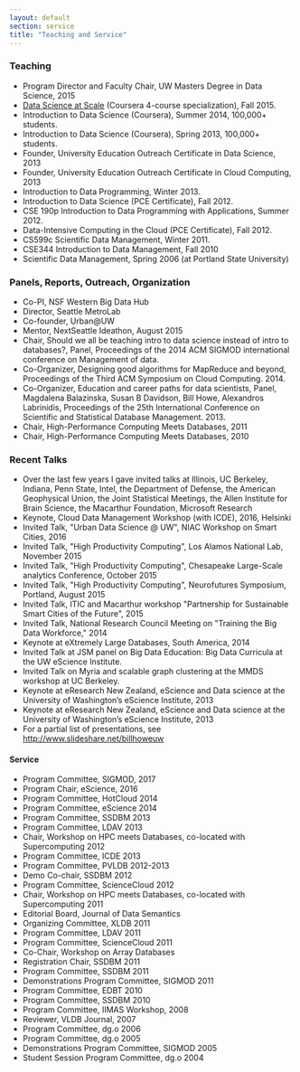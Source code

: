 ```yaml
---
layout: default
section: service
title: "Teaching and Service"
---
```


### Teaching

* Program Director and Faculty Chair, UW Masters Degree in Data Science, 2015
* [Data Science at Scale](https://www.coursera.org/specializations/data-science) (Coursera 4-course specialization), Fall 2015.
* Introduction to Data Science (Coursera), Summer 2014, 100,000+ students.
* Introduction to Data Science (Coursera), Spring 2013, 100,000+ students.
* Founder, University Education Outreach Certificate in Data Science, 2013
* Founder, University Education Outreach Certificate in Cloud Computing, 2013
* Introduction to Data Programming, Winter 2013.
* Introduction to Data Science (PCE Certificate), Fall 2012.
* CSE 190p Introduction to Data Programming with Applications, Summer 2012.
* Data-Intensive Computing in the Cloud (PCE Certificate), Fall 2012.
* CS599c Scientific Data Management, Winter 2011.
* CSE344 Introduction to Data Management, Fall 2010
* Scientific Data Management, Spring 2006 (at Portland State University)

### Panels, Reports, Outreach, Organization
* Co-PI, NSF Western Big Data Hub
* Director, Seattle MetroLab
* Co-founder, Urban@UW
* Mentor, NextSeattle Ideathon, August 2015
* Chair, Should we all be teaching intro to data science instead of intro to
databases?, Panel, Proceedings of the 2014 ACM SIGMOD international conference
on Management of data.
* Co-Organizer, Designing good algorithms for MapReduce and beyond, Proceedings
of the Third ACM Symposium on Cloud Computing. 2014.
* Co-Organizer, Education and career paths for data scientists, Panel, Magdalena
Balazinska, Susan B Davidson, Bill Howe, Alexandros Labrinidis, Proceedings
of the 25th International Conference on Scientific and Statistical
Database Management. 2013.
* Chair, High-Performance Computing Meets Databases, 2011
* Chair, High-Performance Computing Meets Databases, 2010

### Recent Talks 
* Over the last few years I gave invited talks at Illinois, UC Berkeley, Indiana,
Penn State, Intel, the Department of Defense, the American Geophysical
Union, the Joint Statistical Meetings, the Allen Institute for Brain Science,
the Macarthur Foundation, Microsoft Research
* Keynote, Cloud Data Management Workshop (with ICDE), 2016, Helsinki
* Invited Talk, "Urban Data Science @ UW", NIAC Workshop on Smart Cities, 2016
* Invited Talk, "High Productivity Computing", Los Alamos National Lab, November 2015
* Invited Talk, "High Productivity Computing", Chesapeake Large-Scale analytics Conference, October 2015
* Invited Talk, "High Productivity Computing", Neurofutures Symposium, Portland, August 2015
* Invited Talk, ITIC and Macarthur workshop "Partnership for Sustainable
Smart Cities of the Future", 2015
* Invited Talk, National Research Council Meeting on "Training the Big Data
Workforce," 2014
* Keynote at eXtremely Large Databases, South America, 2014
* Invited Talk at JSM panel on Big Data Education: Big Data Curricula at the
UW eScience Institute.
* Invited Talk on Myria and scalable graph clustering at the MMDS workshop at UC Berkeley.
* Keynote at eResearch New Zealand, eScience and Data science at the University of Washington’s eScience Institute, 2013
* Keynote at eResearch New Zealand, eScience and Data science at the University of Washington’s eScience Institute, 2013
* For a partial list of presentations, see http://www.slideshare.net/billhoweuw

#### Service

* Program Committee, SIGMOD, 2017
* Program Chair, eScience, 2016
* Program Committee, HotCloud 2014
* Program Committee, eScience 2014
* Program Committee, SSDBM 2013
* Program Committee, LDAV 2013
* Chair, Workshop on HPC meets Databases, co-located with Supercomputing 2012
* Program Committee, ICDE 2013
* Program Committee, PVLDB 2012-2013
* Demo Co-chair, SSDBM 2012
* Program Committee, ScienceCloud 2012
* Chair, Workshop on HPC meets Databases, co-located with Supercomputing 2011
* Editorial Board, Journal of Data Semantics
* Organizing Committee, XLDB 2011
* Program Committee, LDAV 2011
* Program Committee, ScienceCloud 2011
* Co-Chair, Workshop on Array Databases
* Registration Chair, SSDBM 2011
* Program Committee, SSDBM 2011
* Demonstrations Program Committee, SIGMOD 2011
* Program Committee, EDBT 2010
* Program Committee, SSDBM 2010
* Program Committee, IIMAS Workshop, 2008
* Reviewer, VLDB Journal, 2007
* Program Committee, dg.o 2006
* Program Committee, dg.o 2005
* Demonstrations Program Committee, SIGMOD 2005
* Student Session Program Committee, dg.o 2004

